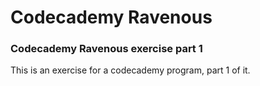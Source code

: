 # Codecademy Ravenous

### Codecademy Ravenous exercise part 1
This is an exercise for a codecademy program, part 1 of it.